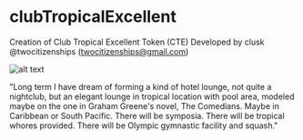 # clubTropicalExcellent 

Creation of Club Tropical Excellent Token (CTE)
Developed by clusk @twocitizenships (twocitizenships@gmail.com)

![alt text](https://github.com/twocitizenships/clubTropicalExcellent-ERC20/blob/main/CTEPalm.png?raw=true)

"Long term I have dream of forming a kind of hotel lounge, not quite a nightclub, but an elegant lounge in tropical location with pool area, modeled maybe on the one in Graham Greene's novel, The Comedians.  Maybe in Caribbean or South Pacific.  There will be symposia.  There will be tropical whores provided. There will be Olympic gymnastic facility and squash."
